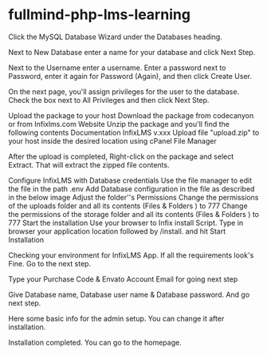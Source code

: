 # fullmind-php-lms-learning

Click the MySQL Database Wizard under the Databases heading.​

Next to New Database enter a name for your database and click Next Step.​

Next to the Username enter a username. Enter a password next to Password, enter it again for Password (Again), and then click Create User. ​

On the next page, you'll assign privileges for the user to the database. Check the box next to All Privileges and then click Next Step. ​

Upload the package to your host
Download the package from codecanyon or from Infixlms.com Website
Unzip the package and you'll find the following contents
Documentation
InfixLMS v.xxx
Upload file "upload.zip" to your host inside the desired location using cPanel File Manager​

After the upload is completed, Right-click on the package and select Extract. That will extract the zipped file contents. ​

Configure InfixLMS with Database credentials
Use the file manager to edit the file in the path .env
Add Database configuration in the file as described in the below image​
Adjust the folder''s Permissions
Change the permissions of the uploads folder and all its contents (Files & Folders ) to 777
Change the permissions of the storage folder and all its contents (Files & Folders ) to 777
Start the installation
Use your browser to Infix install Script. Type in browser your application location followed by /install. and hit Start Installation

Checking your environment for InfixLMS App. If all the requirements look's Fine. Go to the next step.

Type your Purchase Code & Envato Account Email for going next step

Give Database name, Database user name & Database password. And go next step. 

Here some basic info for the admin setup. You can change it after installation. 

Installation completed. You can go to the homepage.  ​